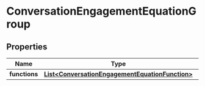 

# ConversationEngagementEquationGroup


## Properties

| Name | Type | Description | Notes |
|------------ | ------------- | ------------- | -------------|
|**functions** | [**List&lt;ConversationEngagementEquationFunction&gt;**](ConversationEngagementEquationFunction.md) |  |  [optional] |



